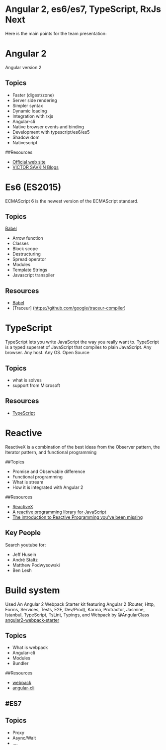 # Angular 2, es6/es7, TypeScript, RxJs Next 

Here is the main points for the team presentation:

# Angular 2

Angular version 2

## Topics
- Faster (digest/zone)
- Server side rendering
- Simpler syntax
- Dynamic loading
- Integration with rxjs
- Angular-cli
- Native browser events and binding
- Development with typescript/es6/es5
- Shadow dom
- Nativescript

##Resources
- [Official web site](https://angular.io)
- [VICTOR SAVKIN Blogs](http://victorsavkin.com/)

# Es6 (ES2015)

ECMAScript 6 is the newest version of the ECMAScript standard. 

## Topics
[Babel](https://babeljs.io/docs/learn-es2015/)
- Arrow function
- Classes
- Block scope
- Destructuring
- Spread operator
- Modules
- Template Strings
- Javascript transpiler

## Resources
- [Babel](https://babeljs.io)
- [Traceur] (https://github.com/google/traceur-compiler)

# TypeScript

TypeScript lets you write JavaScript the way you really want to.
TypeScript is a typed superset of JavaScript that compiles to plain JavaScript.
Any browser. Any host. Any OS. Open Source

## Topics
- what is solves
- support from Microsoft

## Resources
- [TypeScript ](http://www.typescriptlang.org/)

# Reactive

ReactiveX is a combination of the best ideas from the Observer pattern, the Iterator pattern, and functional programming

##Topics
- Promise and Observable difference
- Functional programming
- What is stream
- How it is integrated with Angular 2

##Resources
- [ReactiveX](http://reactivex.io/)
- [A reactive programming library for JavaScript](https://github.com/ReactiveX/RxJS)
- [The introduction to Reactive Programming you've been missing](https://gist.github.com/staltz/868e7e9bc2a7b8c1f754)

## Key People
Search youtube for:
- Jeff Husein
- André Staltz
- Matthew Podwysowski
- Ben Lesh

# Build system

Used An Angular 2 Webpack Starter kit featuring Angular 2 (Router, Http, Forms, Services, Tests, E2E, Dev/Prod), Karma, Protractor, Jasmine, Istanbul, TypeScript, TsLint, Typings, and Webpack by @AngularClass [angular2-webpack-starter](https://angularclass.github.io/angular2-webpack-starter/)

## Topics
- What is webpack
- Angular-cli
- Modules
- Bundler

##Resources
- [webpack](https://webpack.github.io/)
- [angular-cli](https://github.com/angular/angular-cli)

#ES7
---

## Topics
- Proxy
- Async/Wait
- ....
